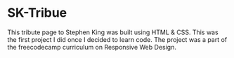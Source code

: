 # SK-Tribue
This tribute page to Stephen King was built using HTML &amp; CSS. This was the first project I did once I decided to learn code. 
The project was a part of the freecodecamp curriculum on Responsive Web Design. 
